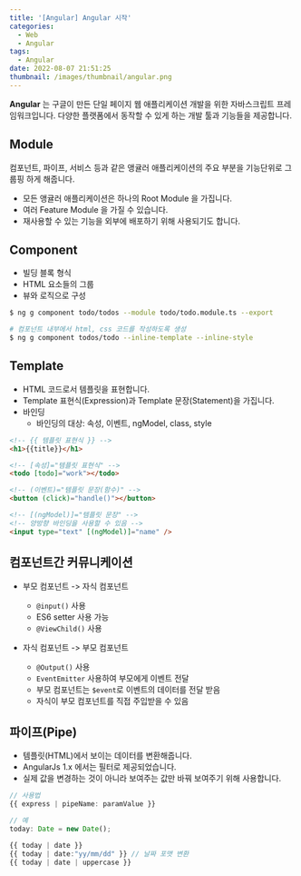```yaml
---
title: '[Angular] Angular 시작'
categories:
  - Web
  - Angular
tags:
  - Angular
date: 2022-08-07 21:51:25
thumbnail: /images/thumbnail/angular.png
---
```


**Angular** 는 구글이 만든 단일 페이지 웹 애플리케이션 개발을 위한 자바스크립트 프레임워크입니다. 다양한 플랫폼에서 동작할 수 있게 하는 개발 툴과 기능들을 제공합니다.

## Module

컴포넌트, 파이프, 서비스 등과 같은 앵귤러 애플리케이션의 주요 부분을 기능단위로 그룹핑 하게 해줍니다.

- 모든 앵귤러 애플리케이션은 하나의 Root Module 을 가집니다.
- 여러 Feature Module 을 가질 수 있습니다.
- 재사용할 수 있는 기능을 외부에 배포하기 위해 사용되기도 합니다.

## Component

- 빌딩 블록 형식
- HTML 요소들의 그룹
- 뷰와 로직으로 구성

```bash
$ ng g component todo/todos --module todo/todo.module.ts --export

# 컴포넌트 내부에서 html, css 코드를 작성하도록 생성
$ ng g component todos/todo --inline-template --inline-style
```

## Template

- HTML 코드로서 템플릿을 표현합니다.
- Template 표현식(Expression)과 Template 문장(Statement)을 가집니다.
- 바인딩
  - 바인딩의 대상: 속성, 이벤트, ngModel, class, style

```html
<!-- {{ 템플릿 표현식 }} -->
<h1>{{title}}</h1>

<!-- [속성]="템플릿 표현식" -->
<todo [todo]="work"></todo>

<!-- (이벤트)="템플릿 문장(함수)" -->
<button (click)="handle()"></button>

<!-- [(ngModel)]="템플릿 문장" -->
<!-- 양방향 바인딩을 사용할 수 있음 -->
<input type="text" [(ngModel)]="name" />
```

## 컴포넌트간 커뮤니케이션

- 부모 컴포넌트 -> 자식 컴포넌트

  - `@input()` 사용
  - ES6 setter 사용 가능
  - `@ViewChild()` 사용

- 자식 컴포넌트 -> 부모 컴포넌트
  - `@Output()` 사용
  - `EventEmitter` 사용하여 부모에게 이벤트 전달
  - 부모 컴포넌트는 `$event`로 이벤트의 데이터를 전달 받음
  - 자식이 부모 컴포넌트를 직접 주입받을 수 있음

## 파이프(Pipe)

- 템플릿(HTML)에서 보이는 데이터를 변환해줍니다.
- AngularJs 1.x 에서는 필터로 제공되었습니다.
- 실제 값을 변경하는 것이 아니라 보여주는 값만 바꿔 보여주기 위해 사용합니다.

```ts
// 사용법
{{ express | pipeName: paramValue }}

// 예
today: Date = new Date();

{{ today | date }}
{{ today | date:"yy/mm/dd" }} // 날짜 포맷 변환
{{ today | date | uppercase }}
```
